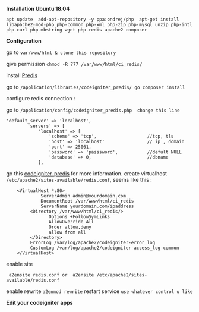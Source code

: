 **Installation Ubuntu 18.04**


`apt update 
	add-apt-repository -y ppa:ondrej/php 
	apt-get install libapache2-mod-php php-common php-xml php-zip php-mysql unzip php-intl php-curl php-mbstring wget php-redis apache2 composer`
    
**Configuration**

go to `var/www/html & clone this repository`

give permission  `chmod -R 777 /var/www/html/ci_redis/`

install [Predis](https://github.com/predis/predis)

 go to `/application/libraries/codeigniter_predis/
	 go composer install`

configure redis connection :

 go to `/application/config/codeigniter_predis.php 
	change this line`

    'default_server' => 'localhost',        
            'servers' => [
                'localhost' => [
                    'scheme' => 'tcp',                   //tcp, tls
                    'host' => 'localhost'                // ip , domain
                    'port' => 25061, 
                    'password' => 'passsword',           //defult NULL
                    'database' => 0,                     //dbname
                ],
go this [codeigniter-predis](https://github.com/Maykonn/codeigniter-predis) for more information.
create virtualhost `/etc/apache2/sites-available/redis.conf`, seems like this :

	    <VirtualHost *:80>
				 ServerAdmin admin@yourdomain.com
				 DocumentRoot /var/www/html/ci_redis
				 ServerName yourdomain.com/ipaddress
			 <Directory /var/www/html/ci_redis/>
					Options +FollowSymLinks
					AllowOverride All
					Order allow,deny
					allow from all	
			 </Directory>
			 ErrorLog /var/log/apache2/codeigniter-error_log
			 CustomLog /var/log/apache2/codeigniter-access_log common
		</VirtualHost>
enable site

`  a2ensite redis.conf
or 
 a2ensite /etc/apache2/sites-available/redis.conf `

enable rewrite `a2enmod rewrite`
restart service `use whatever control u like`

**Edit your codeigniter apps**
